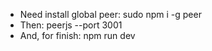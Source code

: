 - Need install global peer: sudo npm i -g peer
- Then: peerjs --port 3001
- And, for finish: npm run dev